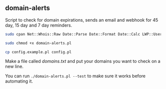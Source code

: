 ## domain-alerts

Script to check for domain expirations, sends an email and webhook for 45 day, 15 day and 7 day reminders.

```bash
sudo cpan Net::Whois::Raw Date::Parse Date::Format Date::Calc LWP::UserAgent MIME::Lite Term::ReadKey
```
```bash
sudo chmod +x domain-alerts.pl
```
```bash
cp config.example.pl config.pl
```

Make a file called *domains.txt* and put your domains you want to check on a new line.

You can run `./domain-alerts.pl --test` to make sure it works before automating it.
